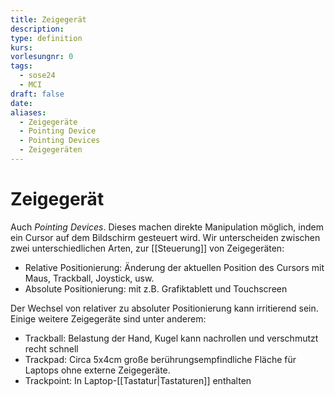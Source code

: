```yaml
---
title: Zeigegerät
description: 
type: definition
kurs: 
vorlesungnr: 0
tags:
  - sose24
  - MCI
draft: false
date: 
aliases:
  - Zeigegeräte
  - Pointing Device
  - Pointing Devices
  - Zeigegeräten
---
```

# Zeigegerät

Auch *Pointing Devices*. Dieses machen direkte Manipulation möglich, indem ein Cursor auf dem Bildschirm gesteuert wird. Wir unterscheiden zwischen zwei unterschiedlichen Arten, zur [[Steuerung]] von Zeigegeräten:

- Relative Positionierung: Änderung der aktuellen Position des Cursors mit Maus, Trackball, Joystick, usw.
- Absolute Positionierung: mit z.B. Grafiktablett und Touchscreen

Der Wechsel von relativer zu absoluter Positionierung kann irritierend sein. Einige weitere Zeigegeräte sind unter anderem:

- Trackball: Belastung der Hand, Kugel kann nachrollen und verschmutzt recht schnell
- Trackpad: Circa 5x4cm große berührungsempfindliche Fläche für Laptops ohne externe Zeigegeräte.
- Trackpoint: In Laptop-[[Tastatur|Tastaturen]] enthalten
